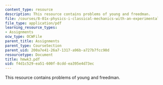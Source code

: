```yaml
---
content_type: resource
description: This resource contains problems of young and freedman.
file: /courses/8-01x-physics-i-classical-mechanics-with-an-experimental-focus-fall-2002/f4d1c529ea51600f8cddea395e4d73ec_hmwk3.pdf
file_type: application/pdf
learning_resource_types:
- Assignments
ocw_type: OCWFile
parent_title: Assignments
parent_type: CourseSection
parent_uid: 200a7e41-26a7-1317-a96b-a727b7fcc90d
resourcetype: Document
title: hmwk3.pdf
uid: f4d1c529-ea51-600f-8cdd-ea395e4d73ec
---
```

This resource contains problems of young and freedman.

